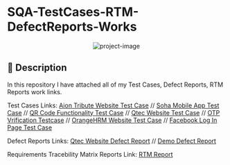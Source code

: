 # SQA-TestCases-RTM-DefectReports-Works

<p align="center"><img src="https://socialify.git.ci/shantokumarsaha123/SQA-TestCases-RTM-DefectReports-Works/image?language=1&amp;name=1&amp;owner=1&amp;stargazers=1&amp;theme=Light" alt="project-image"></p>

## 📝 Description 
In this repository I have attached all of my Test Cases, Defect Reports, RTM Reports work links.

Test Cases Links:
[Aion Tribute Website Test Case](https://docs.google.com/spreadsheets/d/1iCeCMpGmYNfzVuoewE8cBRSDacS0XC9oykBJqgZdUco/edit?usp=sharing) //
[Soha Mobile App Test Case](https://docs.google.com/spreadsheets/d/1aldj-pGFP68uc8ndS38fDNMZ21yGhkYWZAIT3OB0Fao/edit?usp=sharing) //
[QR Code Functionality Test Case](https://docs.google.com/spreadsheets/d/1FVF19TfNT230P-zU4qKlENSsob0I3Es5kBb4zzk4Tyc/edit?usp=sharing) //
[Qtec Website Test Case](https://docs.google.com/spreadsheets/d/1RrLT4BTvanfGtOK_25T89_1EB5hDOOx_h5152OV18C8/edit#gid=0) //
[OTP Vrification Testcase](https://docs.google.com/spreadsheets/d/1Unb0wFXv61gaNlhlRyzlD5TDUz_dgrCde8ygo_xtbV0/edit?usp=sharing) //
[OrangeHRM Website Test Case](https://docs.google.com/spreadsheets/d/1OjAHiQ-w-0d2x-kNbzBYY2mrcRGnR9cGVRoBj19smLk/edit#gid=1160708872) //
[Facebook Log In Page Test Case](https://docs.google.com/spreadsheets/d/1URfBBwbH9_B0YCa_Y5bHfJTbUY-MJ2BfBXBVSo0qdzA/edit#gid=0)

Defect Reports Links:
[Qtec Website Defect Report](https://docs.google.com/spreadsheets/d/1GdzB8_Gt843HReK51oMohKEY_uZT_Ka186NfZYzsE2Q/edit#gid=0) //
[Demo Defect Report](https://docs.google.com/spreadsheets/d/1GdzB8_Gt843HReK51oMohKEY_uZT_Ka186NfZYzsE2Q/edit#gid=0)

Requirements Tracebility Matrix Reports Link:
[RTM Report](https://docs.google.com/spreadsheets/d/1JpRjTEPo75pMSrxjq9n1DiW2_EELjkxGXcRTplrwIg8/edit#gid=0)


